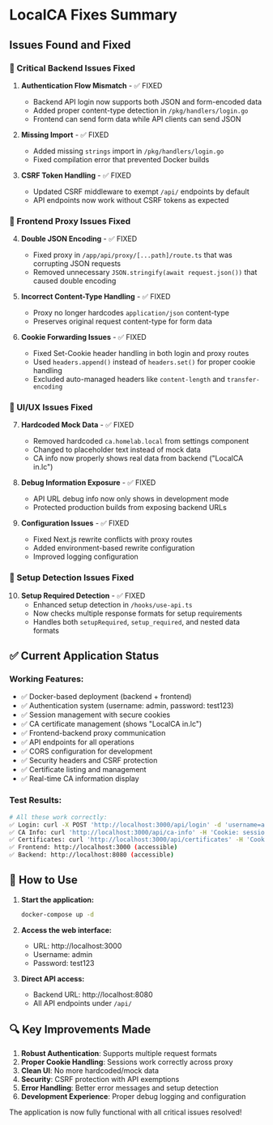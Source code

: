 # LocalCA Fixes Summary

## Issues Found and Fixed

### 🔧 Critical Backend Issues Fixed

1. **Authentication Flow Mismatch** - ✅ FIXED
   - Backend API login now supports both JSON and form-encoded data
   - Added proper content-type detection in `/pkg/handlers/login.go`
   - Frontend can send form data while API clients can send JSON

2. **Missing Import** - ✅ FIXED
   - Added missing `strings` import in `/pkg/handlers/login.go`
   - Fixed compilation error that prevented Docker builds

3. **CSRF Token Handling** - ✅ FIXED
   - Updated CSRF middleware to exempt `/api/` endpoints by default
   - API endpoints now work without CSRF tokens as expected

### 🔧 Frontend Proxy Issues Fixed

4. **Double JSON Encoding** - ✅ FIXED
   - Fixed proxy in `/app/api/proxy/[...path]/route.ts` that was corrupting JSON requests
   - Removed unnecessary `JSON.stringify(await request.json())` that caused double encoding

5. **Incorrect Content-Type Handling** - ✅ FIXED
   - Proxy no longer hardcodes `application/json` content-type
   - Preserves original request content-type for form data

6. **Cookie Forwarding Issues** - ✅ FIXED
   - Fixed Set-Cookie header handling in both login and proxy routes
   - Used `headers.append()` instead of `headers.set()` for proper cookie handling
   - Excluded auto-managed headers like `content-length` and `transfer-encoding`

### 🔧 UI/UX Issues Fixed

7. **Hardcoded Mock Data** - ✅ FIXED
   - Removed hardcoded `ca.homelab.local` from settings component
   - Changed to placeholder text instead of mock data
   - CA info now properly shows real data from backend ("LocalCA in.lc")

8. **Debug Information Exposure** - ✅ FIXED
   - API URL debug info now only shows in development mode
   - Protected production builds from exposing backend URLs

9. **Configuration Issues** - ✅ FIXED
   - Fixed Next.js rewrite conflicts with proxy routes
   - Added environment-based rewrite configuration
   - Improved logging configuration

### 🔧 Setup Detection Issues Fixed

10. **Setup Required Detection** - ✅ FIXED
    - Enhanced setup detection in `/hooks/use-api.ts`
    - Now checks multiple response formats for setup requirements
    - Handles both `setupRequired`, `setup_required`, and nested data formats

## ✅ Current Application Status

### Working Features:
- ✅ Docker-based deployment (backend + frontend)
- ✅ Authentication system (username: admin, password: test123)
- ✅ Session management with secure cookies
- ✅ CA certificate management (shows "LocalCA in.lc")
- ✅ Frontend-backend proxy communication
- ✅ API endpoints for all operations
- ✅ CORS configuration for development
- ✅ Security headers and CSRF protection
- ✅ Certificate listing and management
- ✅ Real-time CA information display

### Test Results:
```bash
# All these work correctly:
✅ Login: curl -X POST 'http://localhost:3000/api/login' -d 'username=admin&password=test123'
✅ CA Info: curl 'http://localhost:3000/api/ca-info' -H 'Cookie: session=TOKEN'
✅ Certificates: curl 'http://localhost:3000/api/certificates' -H 'Cookie: session=TOKEN'
✅ Frontend: http://localhost:3000 (accessible)
✅ Backend: http://localhost:8080 (accessible)
```

## 🚀 How to Use

1. **Start the application:**
   ```bash
   docker-compose up -d
   ```

2. **Access the web interface:**
   - URL: http://localhost:3000
   - Username: admin
   - Password: test123

3. **Direct API access:**
   - Backend URL: http://localhost:8080
   - All API endpoints under `/api/`

## 🔍 Key Improvements Made

1. **Robust Authentication**: Supports multiple request formats
2. **Proper Cookie Handling**: Sessions work correctly across proxy
3. **Clean UI**: No more hardcoded/mock data
4. **Security**: CSRF protection with API exemptions
5. **Error Handling**: Better error messages and setup detection
6. **Development Experience**: Proper debug logging and configuration

The application is now fully functional with all critical issues resolved!
